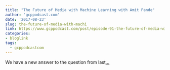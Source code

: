 ```yaml
---
title: "The Future of Media with Machine Learning with Amit Pande"
author: 'gcppodcast.com'
date: '2017-08-23'
slug: the-future-of-media-with-machi
link: https://www.gcppodcast.com/post/episode-91-the-future-of-media-with-machine-learning-with-amit-pande/
categories:
- bloglink
tags:
  - gcppodcastcom
---
```


We have a new answer to the question from last[... <i class="fas fa-external-link-alt"></i>](https://www.gcppodcast.com/post/episode-91-the-future-of-media-with-machine-learning-with-amit-pande/)

